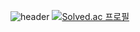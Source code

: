 ![header](https://capsule-render.vercel.app/api?type=waving&color=#CCD1FF&height=300&section=header&text=Developer%20KSB&fontSize=90)
[![Solved.ac
프로필](http://mazassumnida.wtf/api/v2/generate_badge?boj=developer_ksb)](https://solved.ac/developer_ksb)
